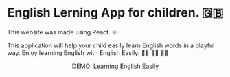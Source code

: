 <h1 align='center'>English Lerning App for children. 🇬🇧 </h1>
<p>This website was made using React. ⚛️</p>

<p>This application will help your child easily learn English words in a playful way.
Enjoy learning English with English Easily. 👧🏻 👦🏼 🧒🏽</p>

<p align='center'> DEMO: <a href='https://anastasiiagonemad.github.io/learning-english/'>Learning English Easily</a></p>
